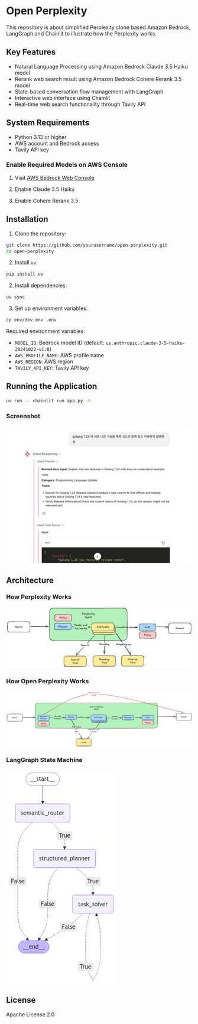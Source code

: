 # Open Perplexity

This repository is about simplified Perplexity clone based Amazon Bedrock, LangGraph and Chainlit to illustrate how the Perplexity works.

## Key Features

- Natural Language Processing using Amazon Bedrock Claude 3.5 Haiku model
- Rerank web search result using Amazon Bedrock Cohere Rerank 3.5 model
- State-based conversation flow management with LangGraph
- Interactive web interface using Chainlit
- Real-time web search functionality through Tavily API

## System Requirements

- Python 3.13 or higher
- AWS account and Bedrock access
- Tavily API key

### Enable Required Models on AWS Console

1. Visit [AWS Bedrock Web Console](https://us-west-2.console.aws.amazon.com/bedrock/home?region=us-west-2#/modelaccess)

2. Enable Claude 3.5 Haiku

3. Enable Cohere Rerank 3.5

## Installation

1. Clone the repository:

```bash
git clone https://github.com/yourusername/open-perplexity.git
cd open-perplexity
```

2. Install `uv`:

```bash
pip install uv
```

2. Install dependencies:

```bash
uv sync
```

3. Set up environment variables:

```bash
cp env/dev.env .env
```

Required environment variables:

- `MODEL_ID`: Bedrock model ID (default: `us.anthropic.claude-3-5-haiku-20241022-v1:0`)
- `AWS_PROFILE_NAME`: AWS profile name
- `AWS_REGION`: AWS region
- `TAVILY_API_KEY`: Tavily API key

## Running the Application

```bash
uv run -- chainlit run app.py -h
```

### Screenshot

![screenshot](/docs/screenshot.jpg)

## Architecture

### How Perplexity Works

![illustrate how perplexity works](/docs/perplexity.jpg)

### How Open Perplexity Works

![illustrate how open-perplexity works](/docs/open-perplexity.jpg)

### LangGraph State Machine

![langgraph compiled](/docs/graph.png)

## License

Apache License 2.0